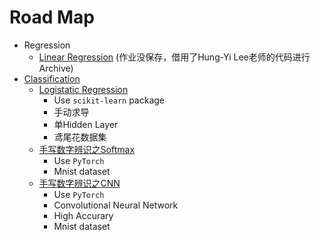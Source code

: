 # Road Map
* Regression
  * [Linear Regression](https://colab.research.google.com/drive/1RvxtAjy_vxaf-BKRdcRVDIKJPFgTldHY?usp=sharing) (作业没保存，借用了Hung-Yi Lee老师的代码进行Archive)
* [Classification](https://github.com/Jackjun724/ml_roadmap/tree/main/Classification)
  * [Logistatic Regression](https://github.com/Jackjun724/ml_roadmap/blob/main/Classification/logistic_regression.py)
     * Use `scikit-learn` package
     * 手动求导
     * 单Hidden Layer
     * 鸢尾花数据集
  * [手写数字辨识之Softmax](https://github.com/Jackjun724/ml_roadmap/blob/main/Classification/Softmax.ipynb)
     * Use `PyTorch`
     * Mnist dataset
  * [手写数字辨识之CNN](https://www.baidu.com)
     * Use `PyTorch`
     * Convolutional Neural Network
     * High Accurary
     * Mnist dataset
